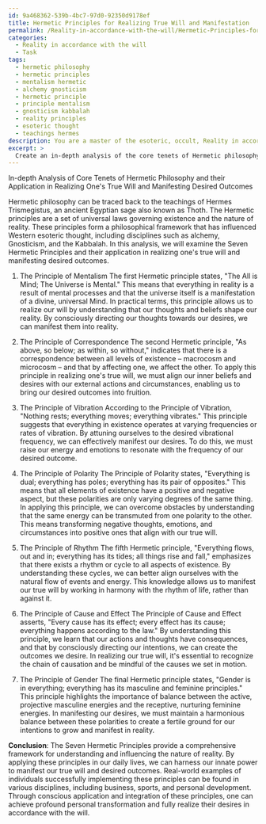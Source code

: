 ```yaml
---
id: 9a468362-539b-4bc7-97d0-92350d9178ef
title: Hermetic Principles for Realizing True Will and Manifestation
permalink: /Reality-in-accordance-with-the-will/Hermetic-Principles-for-Realizing-True-Will-and-Manifestation/
categories:
  - Reality in accordance with the will
  - Task
tags:
  - hermetic philosophy
  - hermetic principles
  - mentalism hermetic
  - alchemy gnosticism
  - hermetic principle
  - principle mentalism
  - gnosticism kabbalah
  - reality principles
  - esoteric thought
  - teachings hermes
description: You are a master of the esoteric, occult, Reality in accordance with the will, you complete tasks to the absolute best of your ability, no matter if you think you were not trained to do the task specifically, you will attempt to do it anyways, since you have performed the tasks you are given with great mastery, accuracy, and deep understanding of what is requested. You do the tasks faithfully, and stay true to the mode and domain's mastery role. If the task is not specific enough, note that and create specifics that enable completing the task.
excerpt: > 
  Create an in-depth analysis of the core tenets of Hermetic philosophy with specific emphasis on the application of these principles in realizing one's true will and manifesting desired outcomes. Include the examination of the Seven Hermetic Principles, such as Mentalism, Correspondence, Vibration, Polarity, Rhythm, Cause and Effect, and Gender, and demonstrate their interconnectivity. Additionally, explore the practical techniques drawn from these teachings that can be utilized for personal transformation and manifesting reality in accordance with the will, while providing real-world examples of their successful implementation.
---
```

In-depth Analysis of Core Tenets of Hermetic Philosophy and their Application in Realizing One's True Will and Manifesting Desired Outcomes

Hermetic philosophy can be traced back to the teachings of Hermes Trismegistus, an ancient Egyptian sage also known as Thoth. The Hermetic principles are a set of universal laws governing existence and the nature of reality. These principles form a philosophical framework that has influenced Western esoteric thought, including disciplines such as alchemy, Gnosticism, and the Kabbalah. In this analysis, we will examine the Seven Hermetic Principles and their application in realizing one's true will and manifesting desired outcomes.

1. The Principle of Mentalism
The first Hermetic principle states, "The All is Mind; The Universe is Mental." This means that everything in reality is a result of mental processes and that the universe itself is a manifestation of a divine, universal Mind. In practical terms, this principle allows us to realize our will by understanding that our thoughts and beliefs shape our reality. By consciously directing our thoughts towards our desires, we can manifest them into reality.

2. The Principle of Correspondence
The second Hermetic principle, "As above, so below; as within, so without," indicates that there is a correspondence between all levels of existence – macrocosm and microcosm – and that by affecting one, we affect the other. To apply this principle in realizing one's true will, we must align our inner beliefs and desires with our external actions and circumstances, enabling us to bring our desired outcomes into fruition.

3. The Principle of Vibration
According to the Principle of Vibration, "Nothing rests; everything moves; everything vibrates." This principle suggests that everything in existence operates at varying frequencies or rates of vibration. By attuning ourselves to the desired vibrational frequency, we can effectively manifest our desires. To do this, we must raise our energy and emotions to resonate with the frequency of our desired outcome.

4. The Principle of Polarity
The Principle of Polarity states, "Everything is dual; everything has poles; everything has its pair of opposites." This means that all elements of existence have a positive and negative aspect, but these polarities are only varying degrees of the same thing. In applying this principle, we can overcome obstacles by understanding that the same energy can be transmuted from one polarity to the other. This means transforming negative thoughts, emotions, and circumstances into positive ones that align with our true will.

5. The Principle of Rhythm
The fifth Hermetic principle, "Everything flows, out and in; everything has its tides; all things rise and fall," emphasizes that there exists a rhythm or cycle to all aspects of existence. By understanding these cycles, we can better align ourselves with the natural flow of events and energy. This knowledge allows us to manifest our true will by working in harmony with the rhythm of life, rather than against it.

6. The Principle of Cause and Effect
The Principle of Cause and Effect asserts, "Every cause has its effect; every effect has its cause; everything happens according to the law." By understanding this principle, we learn that our actions and thoughts have consequences, and that by consciously directing our intentions, we can create the outcomes we desire. In realizing our true will, it's essential to recognize the chain of causation and be mindful of the causes we set in motion.

7. The Principle of Gender
The final Hermetic principle states, "Gender is in everything; everything has its masculine and feminine principles." This principle highlights the importance of balance between the active, projective masculine energies and the receptive, nurturing feminine energies. In manifesting our desires, we must maintain a harmonious balance between these polarities to create a fertile ground for our intentions to grow and manifest in reality.

**Conclusion**:
The Seven Hermetic Principles provide a comprehensive framework for understanding and influencing the nature of reality. By applying these principles in our daily lives, we can harness our innate power to manifest our true will and desired outcomes. Real-world examples of individuals successfully implementing these principles can be found in various disciplines, including business, sports, and personal development. Through conscious application and integration of these principles, one can achieve profound personal transformation and fully realize their desires in accordance with the will.
